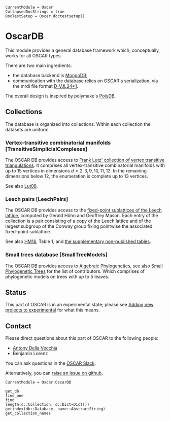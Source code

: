 ```@meta
CurrentModule = Oscar
CollapsedDocStrings = true
DocTestSetup = Oscar.doctestsetup()
```

# OscarDB

This module provides a general database framework which, conceptually, works for all OSCAR types.

There are two main ingredients:
- the database backend is [MongoDB](https://www.mongodb.com);
- communication with the database relies on OSCAR's serialization, via the mrdi file format [D-VJL24*1](@cite).

The overall design is inspired by polymake's [PolyDB](https://polydb.org/).

## Collections

The database is organized into collections.
Within each collection the datasets are uniform.

### Vertex-transitive combinatorial manifolds [TransitiveSimplicialComplexes]
The OSCAR DB provides access to [Frank Lutz' collection of vertex transitive triangulations](https://www3.math.tu-berlin.de/IfM/Nachrufe/Frank_Lutz/stellar/vertex-transitive-triangulations.html).
It comprises all vertex-transitive combinatorial manifolds with up to 15 vertices in dimensions $d=2,3,9,10,11,12$.
In the remaining dimensions below 12, the enumeration is complete up to 13 vertices.

See also [Lut08](@cite).

### Leech pairs [LeechPairs]
The OSCAR DB provides access to the [fixed-point sublattices of the Leech lattice](http://monstrous-moonshine.de/~gerald/),
computed by Gerald Höhn and Geoffrey Mason.
Each entry of the collection is a pair consisting of a copy of the Leech lattice
and of the largest subgroup of the Conway group fixing pointwise the associated
fixed-point sublattice.

See also [HM16](@cite), Table 1, and [the supplementary non-published tables](https://arxiv.org/src/1505.06420v3/anc).

### Small trees database [SmallTreeModels]

The OSCAR DB provides access to [Algebraic Phylogenetics](algebraicphylogenetics.org), 
see also [Small Phylogenetic Trees](https://www.coloradocollege.edu/aapps/ldg/small-trees/small-trees_0.html) for the list of contributors.
Which comprises of phylogenetic models on trees with up to 5 leaves. 

## Status

This part of OSCAR is in an experimental state; please see [Adding new projects to experimental](@ref) for what this means.

## Contact

Please direct questions about this part of OSCAR to the following people:
* [Antony Della Vecchia](https://antonydellavecchia.github.io/)
* Benjamin Lorenz

You can ask questions in the [OSCAR Slack](https://www.oscar-system.org/community/#slack).

Alternatively, you can [raise an issue on github](https://www.oscar-system.org/community/#how-to-report-issues).

```@meta
CurrentModule = Oscar.OscarDB
```

```@docs
get_db
find_one
find
length(c::Collection, d::Dict=Dict())
getindex(db::Database, name::AbstractString)
get_collection_names
```


